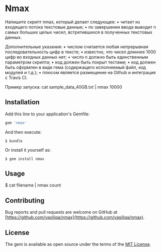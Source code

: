 # Nmax
Напишите скрипт nmax, который делает следующее:
• читает из входящего потока текстовые данные;
• по завершении ввода выводит n самых больших целых чисел, встретившихся в полученных текстовых данных.

Дополнительные указания:
• числом считается любая непрерывная последовательность цифр в тексте;
• известно, что чисел длиннее 1000 цифр во входных данных нет;
• число n должно быть единственным параметром скрипта;
• код должен быть покрыт тестами;
• код должен быть оформлен в виде гема (содержащего исполняемый файл, код модулей и т.д.);
• плюсом является размещение на Github и интеграция с Travis CI.

Пример запуска:
cat sample_data_40GB.txt | nmax 10000

## Installation

Add this line to your application's Gemfile:

```ruby
gem 'nmax'
```

And then execute:

    $ bundle

Or install it yourself as:

    $ gem install nmax

## Usage

$ cat filename | nmax count

## Contributing

Bug reports and pull requests are welcome on GitHub at [https://github.com/vasiliqa/nmax](https://github.com/vasiliqa/nmax).

## License

The gem is available as open source under the terms of the [MIT License](http://opensource.org/licenses/MIT).

